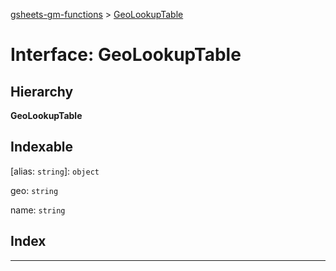 [gsheets-gm-functions](../README.md) > [GeoLookupTable](../interfaces/geolookuptable.md)

# Interface: GeoLookupTable

## Hierarchy

**GeoLookupTable**

## Indexable

\[alias: `string`\]:&nbsp;`object`

 geo: `string`

 name: `string`

## Index

---

